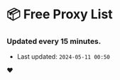 # :package: Free Proxy List
### Updated every 15 minutes.

- Last updated: `2024-05-11 00:50`

:heart:
